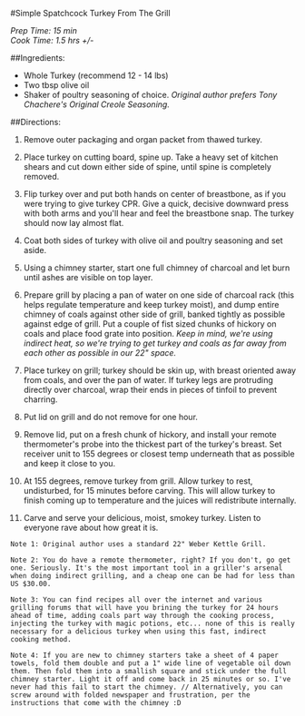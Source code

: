 #Simple Spatchcock Turkey From The Grill

*Prep Time: 15 min*<br>
*Cook Time: 1.5 hrs +/-*


##Ingredients:  

* Whole Turkey (recommend 12 - 14 lbs)
* Two tbsp olive oil
* Shaker of poultry seasoning of choice. *Original author prefers Tony Chachere's Original Creole Seasoning.*


##Directions:

1. Remove outer packaging and organ packet from thawed turkey.

2. Place turkey on cutting board, spine up. Take a heavy set of kitchen shears and cut down either side of spine, until spine is completely removed.

3. Flip turkey over and put both hands on center of breastbone, as if you were trying to give turkey CPR. Give a quick, decisive downward press with both arms and you'll hear and feel the breastbone snap. The turkey should now lay almost flat.

4. Coat both sides of turkey with olive oil and poultry seasoning and set aside.

5. Using a chimney starter, start one full chimney of charcoal and let burn until ashes are visible on top layer.

6. Prepare grill by placing a pan of water on one side of charcoal rack (this helps regulate temperature and keep turkey moist), and dump entire chimney of coals against other side of grill, banked tightly as possible against edge of grill. Put a couple of fist sized chunks of hickory on coals and place food grate into position. *Keep in mind, we're using indirect heat, so we're trying to get turkey and coals as far away from each other as possible in our 22" space.*

7. Place turkey on grill; turkey should be skin up, with breast oriented away from coals, and over the pan of water. If turkey legs are protruding directly over charcoal, wrap their ends in pieces of tinfoil to prevent charring.

8. Put lid on grill and do not remove for one hour. 

9. Remove lid, put on a fresh chunk of hickory, and install your remote thermometer's probe into the thickest part of the turkey's breast. Set receiver unit to 155 degrees or closest temp underneath that as possible and keep it close to you.

10. At 155 degrees, remove turkey from grill. Allow turkey to rest, undisturbed, for 15 minutes before carving. This will allow turkey to finish coming up to temperature and the juices will redistribute internally.

11. Carve and serve your delicious, moist, smokey turkey. Listen to everyone rave about how great it is.

`Note 1: Original author uses a standard 22" Weber Kettle Grill.`

`Note 2: You do have a remote thermometer, right? If you don't, go get one. Seriously. It's the most important tool in a griller's arsenal when doing indirect grilling, and a cheap one can be had for less than US $30.00.`

`Note 3: You can find recipes all over the internet and various grilling forums that will have you brining the turkey for 24 hours ahead of time, adding coals part way through the cooking process, injecting the turkey with magic potions, etc... none of this is really necessary for a delicious turkey when using this fast, indirect cooking method.`

`Note 4: If you are new to chimney starters take a sheet of 4 paper towels, fold them double and put a 1" wide line of vegetable oil down them. Then fold them into a smallish square and stick under the full chimney starter. Light it off and come back in 25 minutes or so. I've never had this fail to start the chimney. // Alternatively, you can screw around with folded newspaper and frustration, per the instructions that come with the chimney :D`


